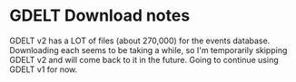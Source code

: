 # GDELT Download notes


GDELT v2 has a LOT of files (about 270,000) for the events database. Downloading each seems to be taking a while, so I'm temporarily skipping GDELT v2 and will come back to it in the future. Going to continue using GDELT v1 for now.